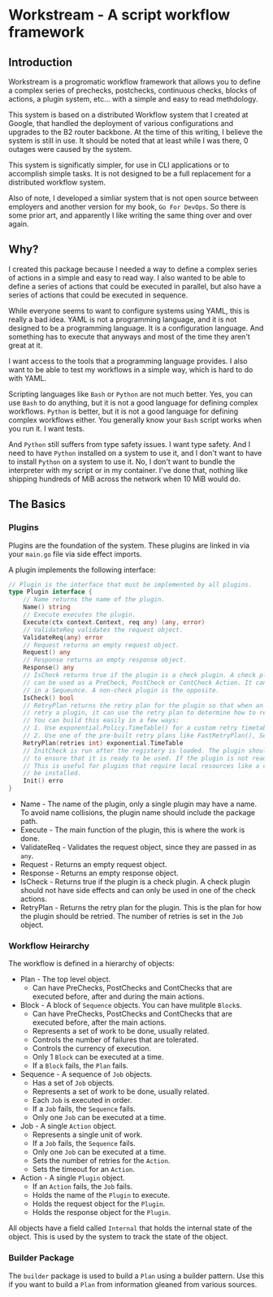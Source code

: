 # Workstream - A script workflow framework

## Introduction

Workstream is a progromatic workflow framework that allows you to define a complex series of prechecks, postchecks, continuous checks, blocks of actions, a plugin system, etc... with a simple and easy to read methdology.

This system is based on a distributed Workflow system that I created at Google, that handled the deployment of various configurations and upgrades to the B2 router backbone. At the time of this writing, I believe the system is still in use. It should be noted that at least while I was there, 0 outages were caused by the system.

This system is significatly simpler, for use in CLI applications or to accomplish simple tasks. It is not designed to be a full replacement for a distributed workflow system.

Also of note, I developed a simliar system that is not open source between employers and another version for my book, `Go For DevOps`. So there is some prior art, and apparently I like writing the same thing over and over again.

## Why?

I created this package because I needed a way to define a complex series of actions in a simple and easy to read way. I also wanted to be able to define a series of actions that could be executed in parallel, but also have a series of actions that could be executed in sequence.

While everyone seems to want to configure systems using YAML, this is really a bad idea. YAML is not a programming language, and it is not designed to be a programming language. It is a configuration language. And something has to execute that anyways and most of the time they aren't great at it.

I want access to the tools that a programming language provides. I also want to be able to test my workflows in a simple way, which is hard to do with YAML.

Scripting languages like `Bash` or `Python` are not much better. Yes, you can use `Bash` to do anything, but it is not a good language for defining complex workflows. `Python` is better, but it is not a good language for defining complex workflows either. You generally know your `Bash` script works when you run it. I want tests.

And `Python` still suffers from type safety issues. I want type safety. And I need to have `Python` installed on a system to use it, and I don't want to have to install `Python` on a system to use it. No, I don't want to bundle the interpreter with my script or in my container. I've done that, nothing like shipping hundreds of MiB across the network when 10 MiB would do.

## The Basics

### Plugins

Plugins are the foundation of the system. These plugins are linked in via your `main.go` file via side effect imports.

A plugin implements the following interface:

```go
// Plugin is the interface that must be implemented by all plugins.
type Plugin interface {
	// Name returns the name of the plugin.
	Name() string
	// Execute executes the plugin.
	Execute(ctx context.Context, req any) (any, error)
	// ValidateReq validates the request object.
	ValidateReq(any) error
	// Request returns an empty request object.
	Request() any
	// Response returns an empty response object.
	Response() any
	// IsCheck returns true if the plugin is a check plugin. A check plugin
	// can be used as a PreCheck, PostCheck or ContCheck Action. It cannot be used
	// in a Sequeunce. A non-check plugin is the opposite.
	IsCheck() bool
	// RetryPlan returns the retry plan for the plugin so that when an Action wants to
	// retry a plugin, it can use the retry plan to determine how to retry the plugin.
	// You can build this easily in a few ways:
	// 1. Use exponential.Policy.TimeTable() for a custom retry timetable.
	// 2. Use one of the pre-built retry plans like FastRetryPlan(), SecondsRetryPlan(), etc.
	RetryPlan(retries int) exponential.TimeTable
	// InitCheck is run after the registery is loaded. The plugin should do any necessary checks
	// to ensure that it is ready to be used. If the plugin is not ready, it should return an error.
	// This is useful for plugins that require local resources like a command line application to
	// be installed.
	Init() erro
}
```

- Name - The name of the plugin, only a single plugin may have a name. To avoid name collisions, the plugin name should include the package path.
- Execute - The main function of the plugin, this is where the work is done.
- ValidateReq - Validates the request object, since they are passed in as `any`.
- Request - Returns an empty request object.
- Response - Returns an empty response object.
- IsCheck - Returns true if the plugin is a check plugin. A check plugin should not have side effects and can only be used in one of the check actions.
- RetryPlan - Returns the retry plan for the plugin. This is the plan for how the plugin should be retried. The number of retries is set in the `Job` object.

### Workflow Heirarchy

The workflow is defined in a hierarchy of objects:

- Plan - The top level object.
  - Can have PreChecks, PostChecks and ContChecks that are executed before, after and during the main actions.
- Block - A block of `Sequence` objects. You can have mulitple `Block`s.
  - Can have PreChecks, PostChecks and ContChecks that are executed before, after the main actions.
  - Represents a set of work to be done, usually related.
  - Controls the number of failures that are tolerated.
  - Controls the currency of execution.
  - Only 1 `Block` can be executed at a time.
  - If a `Block` fails, the `Plan` fails.
- Sequence - A sequence of `Job` objects.
  - Has a set of `Job` objects.
  - Represents a set of work to be done, usually related.
  - Each `Job` is executed in order.
  - If a `Job` fails, the `Sequence` fails.
  - Only one `Job` can be executed at a time.
- Job - A single `Action` object.
  - Represents a single unit of work.
  - If a `Job` fails, the `Sequence` fails.
  - Only one `Job` can be executed at a time.
  - Sets the number of retries for the `Action`.
  - Sets the timeout for an `Action`.
- Action - A single `Plugin` object.
  - If an `Action` fails, the `Job` fails.
  - Holds the name of the `Plugin` to execute.
  - Holds the request object for the `Plugin`.
  - Holds the response object for the `Plugin`.

All objects have a field called `Internal` that holds the internal state of the object. This is used by the system to track the state of the object.

### Builder Package

The `builder` package is used to build a `Plan` using a builder pattern. Use this if you want to build a `Plan` from information gleaned from various sources.
